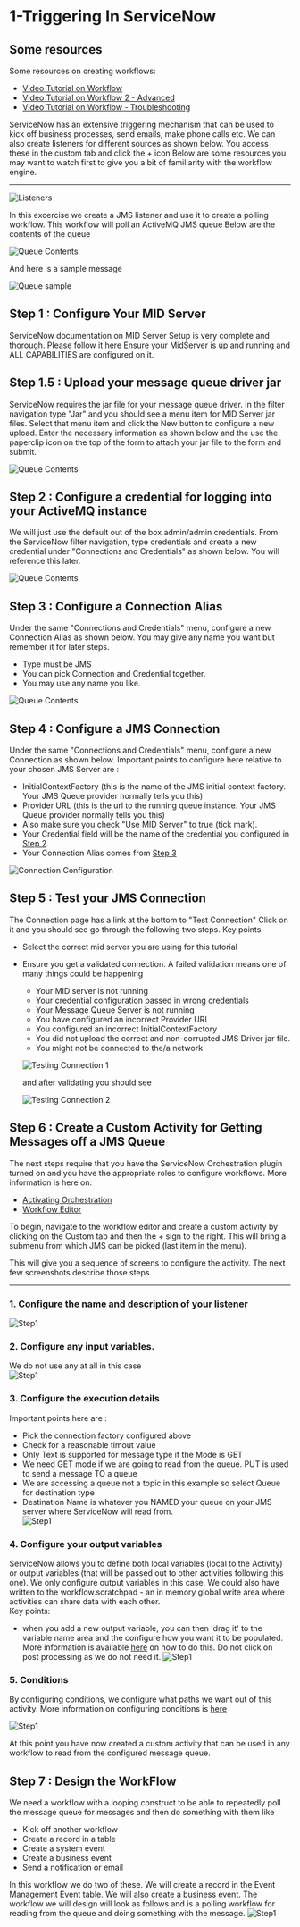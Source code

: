 # 1-Triggering In ServiceNow

## Some resources
Some resources on creating workflows: 
- [Video Tutorial on Workflow](https://youtu.be/Jgj26yUphBw)
- [Video Tutorial on Workflow 2 - Advanced](https://youtu.be/7nf0p3xdGKA) 
- [Video Tutorial on Workflow - Troubleshooting](https://youtu.be/li7hdfHbK3I)


ServiceNow has an extensive triggering mechanism that can be used to kick off business processes, send emails, make phone calls etc. 
We can also create listeners for different sources as shown below. You access these in the custom tab and click the + icon
Below are some resources you may want to watch first to give you a bit of familiarity with the workflow engine.



----
![Listeners](https://github.com/jamesnyika/SNOWUseCases/raw/master/images/ServiceNowListenerTypes.png)


In this excercise we create a JMS listener and use it to create a polling workflow. This workflow will poll an ActiveMQ JMS queue
Below are the contents of the queue

![Queue Contents](https://github.com/jamesnyika/SNOWUseCases/raw/master/images/1-ActiveMQContents.png)

And here is a sample message

![Queue sample](https://github.com/jamesnyika/SNOWUseCases/raw/master/images/2-ActiveMQMessageExample.png)

## Step 1 : Configure Your MID Server
ServiceNow documentation on MID Server Setup is very complete and thorough. Please follow it [here](https://docs.servicenow.com/bundle/helsinki-servicenow-platform/page/product/mid-server/concept/c_MIDServerInstallation.html) 
Ensure your MidServer is up and running and ALL CAPABILITIES are configured on it. 

## Step 1.5 : Upload your message queue driver jar
ServiceNow requires the jar file for your message queue driver. In the filter navigation type "Jar" and you should see a menu
item for MID Server jar files. Select that menu item and click the New button to configure a new upload. Enter the necessary information as shown below and the use the paperclip icon on the top of the form to attach your jar file to the form and submit. 

![Queue Contents](https://github.com/jamesnyika/SNOWUseCases/raw/master/images/DriverUpload.png)

## Step 2 : Configure a credential for logging into your ActiveMQ instance
We will just use the default out of the box admin/admin credentials. From the ServiceNow filter navigation, type credentials and create a new credential under "Connections and Credentials" as shown below. You will reference this later.

![Queue Contents](https://github.com/jamesnyika/SNOWUseCases/raw/master/images/Credentials.png)

## Step 3 : Configure a Connection Alias
Under the same "Connections and Credentials" menu, configure a new Connection Alias as shown below. You may give any name you want but remember it for later steps.
- Type must be JMS
- You can pick Connection and Credential together. 
- You may use any name you like. 

![Queue Contents](https://github.com/jamesnyika/SNOWUseCases/raw/master/images/ConnectionAlias.png)

## Step 4 : Configure a JMS Connection 
Under the same "Connections and Credentials" menu, configure a new Connection as shown below. Important points to configure here relative to your chosen JMS Server are :
- InitialContextFactory (this is the name of the JMS initial context factory. Your JMS Queue provider normally tells you this)
- Provider URL (this is the url to the running queue instance. Your JMS Queue provider normally tells you this)
- Also make sure you check "Use MID Server" to true (tick mark). 
- Your Credential field will be the name of the credential you configured in [Step 2](#step-1--configure-your-mid-server).
- Your Connection Alias comes from [Step 3](#step-3--configure-a-connection-alias)
 
 ![Connection Configuration](https://github.com/jamesnyika/SNOWUseCases/raw/master/images/Connection.png)
 
## Step 5 : Test your JMS Connection 
The Connection page has a link at the bottom to "Test Connection" Click on it and you should see go through the following two steps.
Key points
- Select the correct mid server you are using for this tutorial
- Ensure you get a validated connection. A failed validation means one of many things could be happening
  - Your MID server is not running
  - Your credential configuration passed in wrong credentials
  - Your Message Queue Server is not running
  - You have configured an incorrect Provider URL
  - You configured an incorrect InitialContextFactory
  - You did not upload the correct and non-corrupted JMS Driver jar file.
  - You might not be connected to the/a network
  
  ![Testing Connection 1](https://github.com/jamesnyika/SNOWUseCases/raw/master/images/TestConnection1.png)
  
  and after validating you should see 
  
  ![Testing Connection 2](https://github.com/jamesnyika/SNOWUseCases/raw/master/images/TestConnection2.png)
  
 ## Step 6 : Create a Custom Activity for Getting Messages off a JMS Queue
The next steps require that you have the ServiceNow Orchestration plugin turned on and you have the appropriate roles to configure workflows. More information is here on:
   - [Activating Orchestration](https://docs.servicenow.com/bundle/helsinki-servicenow-platform/page/product/orchestration/task/t_ActivateOrchestration.html) 
   - [Workflow Editor](https://docs.servicenow.com/bundle/kingston-servicenow-platform/page/administer/workflow/reference/workflow-editor.html) 
   
   To begin, navigate to the workflow editor and create a custom activity by clicking on the Custom tab and then the + sign to the right. This will bring a submenu from which JMS can be picked (last item in the menu). 
   
   This will give you a sequence of screens to configure the activity. The next few screenshots describe those steps
   
----
   
 ### 1. Configure the name and description of your listener
 ![Step1](https://github.com/jamesnyika/SNOWUseCases/raw/master/images/3-JMSPoller-Step1.png)
 ### 2. Configure any input variables.
 We do not use any at all in this case  
 ![Step1](https://github.com/jamesnyika/SNOWUseCases/raw/master/images/4-JMSPoller-Step2.png)
 ### 3. Configure the execution details
 Important points here are :
 - Pick the connection factory configured above
 - Check for a reasonable timout value
 - Only Text is supported for message type if the Mode is GET
 - We need GET mode if we are going to read from the queue. PUT is used to send a message TO a queue
 - We are accessing a queue not a topic in this example so select Queue for destination type
 - Destination Name is whatever you NAMED your queue on your JMS server where ServiceNow will read from.  
![Step1](https://github.com/jamesnyika/SNOWUseCases/raw/master/images/5-JMSPoller-Step3.png)
 ### 4. Configure your output variables
 ServiceNow allows you to define both local variables (local to the Activity) or output variables (that will be passed out to other activities following this one). We only configure output variables in this case. We could also have written to the workflow.scratchpad - an in memory global write area where activities can share data with each other.  
 Key points:
 - when you add a new output variable, you can then 'drag it' to the variable name area and the configure how you want it to be populated. More information is available [here](https://docs.servicenow.com/bundle/istanbul-it-operations-management/page/administer/orchestration-activity-designer/task/t_CreateAnOutputVariable.html) on how to do this. Do not click on post processing as we do not need it. 
![Step1](https://github.com/jamesnyika/SNOWUseCases/raw/master/images/6-JMSPoller-Step4.png)
 ### 5. Conditions
 By configuring conditions, we configure what paths we want out of this activity. More information on configuring conditions is [here](https://docs.servicenow.com/bundle/istanbul-servicenow-platform/page/administer/using-workflows/task/t_ManageActivityConditions.html)
 
![Step1](https://github.com/jamesnyika/SNOWUseCases/raw/master/images/7-JMSPoller-Step5.png)

At this point you have now created a custom activity that can be used in any workflow to read from the configured message queue. 

## Step 7 : Design the WorkFlow
We need a workflow with a looping construct to be able to repeatedly poll the message queue for messages and then do something with them like 
- Kick off another workflow
- Create a record in a table
- Create a system event
- Create a business event
- Send a notification or email

In this workflow we do two of these. We will create a record in the Event Management Event table. We will also create a business event. 
The workflow we will design will look as follows and is a polling workflow for reading from the queue and doing something with the message. 
![Step1](https://github.com/jamesnyika/SNOWUseCases/raw/master/images/JMSPoller-Workflow.png)




